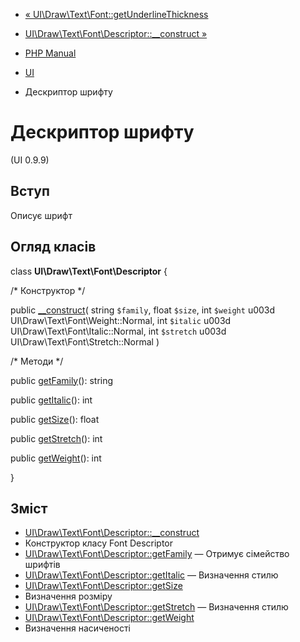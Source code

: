 - [«
UI\Draw\Text\Font::getUnderlineThickness](ui-draw-text-font.getunderlinethickness.md)
- [UI\Draw\Text\Font\Descriptor::\_\_construct
»](ui-draw-text-font-descriptor.construct.md)

- [PHP Manual](index.md)
- [UI](book.ui.md)
- Дескриптор шрифту

# Дескриптор шрифту

(UI 0.9.9)

## Вступ

Описує шрифт

## Огляд класів

class **UI\Draw\Text\Font\Descriptor** {

/\* Конструктор \*/

public [\_\_construct](ui-draw-text-font-descriptor.construct.md)(
string `$family`,
float `$size`,
int `$weight` u003d UI\Draw\Text\Font\Weight::Normal,
int `$italic` u003d UI\Draw\Text\Font\Italic::Normal,
int `$stretch` u003d UI\Draw\Text\Font\Stretch::Normal
)

/\* Методи \*/

public [getFamily](ui-draw-text-font-descriptor.getfamily.md)():
string

public [getItalic](ui-draw-text-font-descriptor.getitalic.md)(): int

public [getSize](ui-draw-text-font-descriptor.getsize.md)(): float

public [getStretch](ui-draw-text-font-descriptor.getstretch.md)(): int

public [getWeight](ui-draw-text-font-descriptor.getweight.md)(): int

}

## Зміст

- [UI\Draw\Text\Font\Descriptor::\_\_construct](ui-draw-text-font-descriptor.construct.md)
- Конструктор класу Font Descriptor
- [UI\Draw\Text\Font\Descriptor::getFamily](ui-draw-text-font-descriptor.getfamily.md)
— Отримує сімейство шрифтів
- [UI\Draw\Text\Font\Descriptor::getItalic](ui-draw-text-font-descriptor.getitalic.md)
— Визначення стилю
- [UI\Draw\Text\Font\Descriptor::getSize](ui-draw-text-font-descriptor.getsize.md)
- Визначення розміру
- [UI\Draw\Text\Font\Descriptor::getStretch](ui-draw-text-font-descriptor.getstretch.md)
— Визначення стилю
- [UI\Draw\Text\Font\Descriptor::getWeight](ui-draw-text-font-descriptor.getweight.md)
- Визначення насиченості
